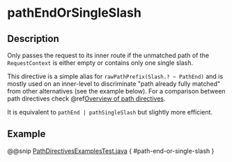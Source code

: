 # pathEndOrSingleSlash

## Description

Only passes the request to its inner route if the unmatched path of the `RequestContext` is either empty
or contains only one single slash.

This directive is a simple alias for `rawPathPrefix(Slash.? ~ PathEnd)` and is mostly used on an inner-level to
discriminate "path already fully matched" from other alternatives (see the example below). For a comparison between path directives check @ref[Overview of path directives](index.md#overview-path-java).

It is equivalent to `pathEnd | pathSingleSlash` but slightly more efficient.

## Example

@@snip [PathDirectivesExamplesTest.java]($test$/java/docs/http/javadsl/server/directives/PathDirectivesExamplesTest.java) { #path-end-or-single-slash }